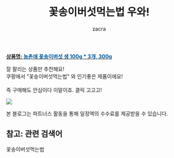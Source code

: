 ﻿---
layout: post
title:  "꽃송이버섯먹는법 우와!"
author: zacra
categories: [ 아이템 ]
tags: [꽃송이버섯먹는법]
image: https://static.coupangcdn.com/image/vendor_inventory/2427/0b93a97ff0b124aced1a8f35cb65669bd55d2bfb1144abc0c624edeb8d24.jpg 
description: "쿠팡에서 꽃송이버섯먹는법 관련 상품으로 가장 잘팔리는 제품 중 하나라는 사실!!."
rating: 4.5
---

<a href="https://link.coupang.com/re/AFFSDP?lptag=AF8407795&pageKey=5055173823&itemId=6822338563&vendorItemId=74114978453&traceid=V0-153-68f3715a4780042d"><b>상품명: <font color='#01579B'>농촌애 꽃송이버섯 생 100g * 3개, 300g</font></b></a>

잘 팔리는 상품만 추천해요!<br/>
쿠팡에서 "꽃송이버섯먹는법" 와 인기좋은 제품이에요!<br/><br/>
즉 구매해도 안심이다 이말이죠. 클릭 고고고! <br/>



<a href="https://link.coupang.com/re/AFFSDP?lptag=AF8407795&pageKey=5055173823&itemId=6822338563&vendorItemId=74114978453&traceid=V0-153-68f3715a4780042d"><img src="https://thumbnail7.coupangcdn.com/thumbnails/remote/q89/image/vendor_inventory/243c/ca8ad012b4bb0760ae8482470034f4cbd5eae5338827aa438adaece3bb0d.jpg"></a> 

본 블로그는 파트너스 활동을 통해 일정액의 수수료를 제공받을 수 있습니다.

## 참고: 관련 검색어    
꽃송이버섯먹는법